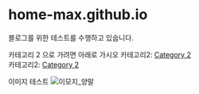 # home-max.github.io
블로그를 위한 테스트를 수행하고 있숩니다.

카테고리 2 으로 가려면 아래로 가시오
카테고리2: [Category 2](./cate2 "category 2 rel")  
카테고리2: [Category 2](https://home-max.github.io/cate2 "category 2 abs")

이미지 테스트 ![이모지_양말](https://github.com/home-max/images/blob/main/%EC%9D%B4%EB%AA%A8%EC%A7%80_%EC%96%91%EB%A7%90.png)
